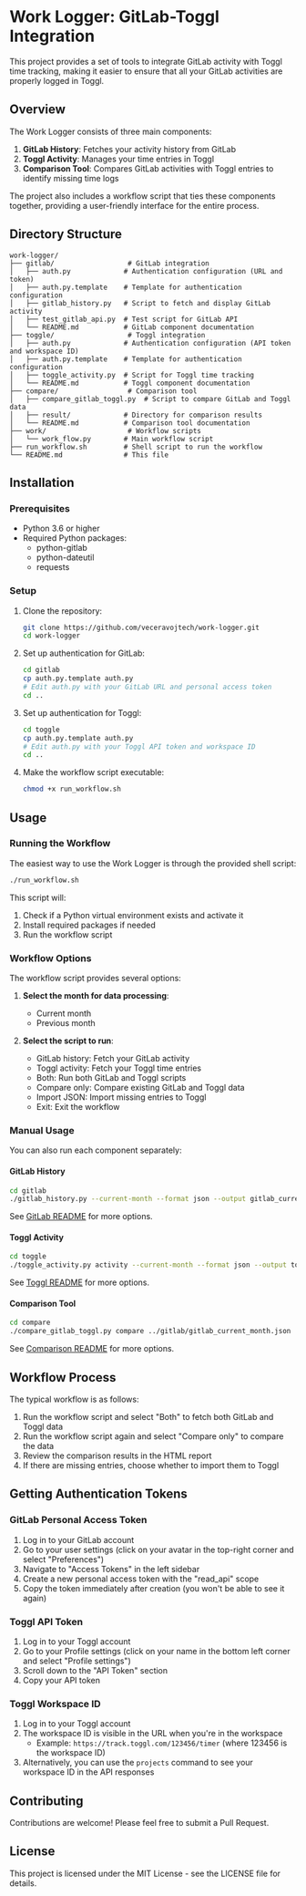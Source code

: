 # Work Logger: GitLab-Toggl Integration

This project provides a set of tools to integrate GitLab activity with Toggl time tracking, making it easier to ensure that all your GitLab activities are properly logged in Toggl.

## Overview

The Work Logger consists of three main components:

1. **GitLab History**: Fetches your activity history from GitLab
2. **Toggl Activity**: Manages your time entries in Toggl
3. **Comparison Tool**: Compares GitLab activities with Toggl entries to identify missing time logs

The project also includes a workflow script that ties these components together, providing a user-friendly interface for the entire process.

## Directory Structure

```
work-logger/
├── gitlab/                  # GitLab integration
│   ├── auth.py             # Authentication configuration (URL and token)
│   ├── auth.py.template    # Template for authentication configuration
│   ├── gitlab_history.py   # Script to fetch and display GitLab activity
│   ├── test_gitlab_api.py  # Test script for GitLab API
│   └── README.md           # GitLab component documentation
├── toggle/                  # Toggl integration
│   ├── auth.py             # Authentication configuration (API token and workspace ID)
│   ├── auth.py.template    # Template for authentication configuration
│   ├── toggle_activity.py  # Script for Toggl time tracking
│   └── README.md           # Toggl component documentation
├── compare/                 # Comparison tool
│   ├── compare_gitlab_toggl.py  # Script to compare GitLab and Toggl data
│   ├── result/             # Directory for comparison results
│   └── README.md           # Comparison tool documentation
├── work/                    # Workflow scripts
│   └── work_flow.py        # Main workflow script
├── run_workflow.sh         # Shell script to run the workflow
└── README.md               # This file
```

## Installation

### Prerequisites

- Python 3.6 or higher
- Required Python packages:
  - python-gitlab
  - python-dateutil
  - requests

### Setup

1. Clone the repository:
   ```bash
   git clone https://github.com/veceravojtech/work-logger.git
   cd work-logger
   ```

2. Set up authentication for GitLab:
   ```bash
   cd gitlab
   cp auth.py.template auth.py
   # Edit auth.py with your GitLab URL and personal access token
   cd ..
   ```

3. Set up authentication for Toggl:
   ```bash
   cd toggle
   cp auth.py.template auth.py
   # Edit auth.py with your Toggl API token and workspace ID
   cd ..
   ```

4. Make the workflow script executable:
   ```bash
   chmod +x run_workflow.sh
   ```

## Usage

### Running the Workflow

The easiest way to use the Work Logger is through the provided shell script:

```bash
./run_workflow.sh
```

This script will:
1. Check if a Python virtual environment exists and activate it
2. Install required packages if needed
3. Run the workflow script

### Workflow Options

The workflow script provides several options:

1. **Select the month for data processing**:
   - Current month
   - Previous month

2. **Select the script to run**:
   - GitLab history: Fetch your GitLab activity
   - Toggl activity: Fetch your Toggl time entries
   - Both: Run both GitLab and Toggl scripts
   - Compare only: Compare existing GitLab and Toggl data
   - Import JSON: Import missing entries to Toggl
   - Exit: Exit the workflow

### Manual Usage

You can also run each component separately:

#### GitLab History

```bash
cd gitlab
./gitlab_history.py --current-month --format json --output gitlab_current_month.json
```

See [GitLab README](gitlab/README.md) for more options.

#### Toggl Activity

```bash
cd toggle
./toggle_activity.py activity --current-month --format json --output toggl_current_month.json
```

See [Toggl README](toggle/README.md) for more options.

#### Comparison Tool

```bash
cd compare
./compare_gitlab_toggl.py compare ../gitlab/gitlab_current_month.json ../toggle/toggl_current_month.json --generate-import
```

See [Comparison README](compare/README.md) for more options.

## Workflow Process

The typical workflow is as follows:

1. Run the workflow script and select "Both" to fetch both GitLab and Toggl data
2. Run the workflow script again and select "Compare only" to compare the data
3. Review the comparison results in the HTML report
4. If there are missing entries, choose whether to import them to Toggl

## Getting Authentication Tokens

### GitLab Personal Access Token

1. Log in to your GitLab account
2. Go to your user settings (click on your avatar in the top-right corner and select "Preferences")
3. Navigate to "Access Tokens" in the left sidebar
4. Create a new personal access token with the "read_api" scope
5. Copy the token immediately after creation (you won't be able to see it again)

### Toggl API Token

1. Log in to your Toggl account
2. Go to your Profile settings (click on your name in the bottom left corner and select "Profile settings")
3. Scroll down to the "API Token" section
4. Copy your API token

### Toggl Workspace ID

1. Log in to your Toggl account
2. The workspace ID is visible in the URL when you're in the workspace
   - Example: `https://track.toggl.com/123456/timer` (where 123456 is the workspace ID)
3. Alternatively, you can use the `projects` command to see your workspace ID in the API responses

## Contributing

Contributions are welcome! Please feel free to submit a Pull Request.

## License

This project is licensed under the MIT License - see the LICENSE file for details.